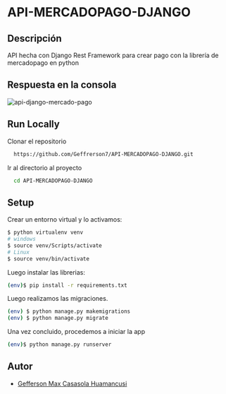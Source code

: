 # API-MERCADOPAGO-DJANGO 

## Descripción
API hecha con Django Rest Framework para crear pago con la librería de mercadopago en python

## Respuesta en la consola
![api-django-mercado-pago](https://user-images.githubusercontent.com/61089189/226239748-e84c6473-2839-41e0-b152-7b416420b81a.png)

## Run Locally

Clonar el repositorio

```bash
  https://github.com/Geffrerson7/API-MERCADOPAGO-DJANGO.git
```

Ir al directorio al proyecto

```bash
  cd API-MERCADOPAGO-DJANGO
```

## Setup
Crear un entorno virtual y lo activamos:

```sh
$ python virtualenv venv
# windows
$ source venv/Scripts/activate
# Linux
$ source venv/bin/activate
```

Luego instalar las librerias:

```sh
(env)$ pip install -r requirements.txt
```

Luego realizamos las migraciones.
```sh
(env) $ python manage.py makemigrations
(env) $ python manage.py migrate
```

Una vez concluido, procedemos a iniciar la app
```sh
(env)$ python manage.py runserver
```

## Autor
- [Gefferson Max Casasola Huamancusi](https://www.github.com/Geffrerson7)
